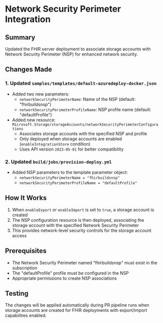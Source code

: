 # Network Security Perimeter Integration

## Summary
Updated the FHIR server deployment to associate storage accounts with Network Security Perimeter (NSP) for enhanced network security.

## Changes Made

### 1. Updated `samples/templates/default-azuredeploy-docker.json`
- Added two new parameters:
  - `networkSecurityPerimeterName`: Name of the NSP (default: "fhirbuildsnsp")
  - `networkSecurityPerimeterProfileName`: NSP profile name (default: "defaultProfile")
- Added new resource: `Microsoft.Storage/storageAccounts/networkSecurityPerimeterConfigurations`
  - Associates storage accounts with the specified NSP and profile
  - Only deployed when storage accounts are enabled (`enableIntegrationStore` condition)
  - Uses API version `2023-05-01` for better compatibility

### 2. Updated `build/jobs/provision-deploy.yml`
- Added NSP parameters to the template parameter object:
  - `networkSecurityPerimeterName = "fhirbuildsnsp"`
  - `networkSecurityPerimeterProfileName = "defaultProfile"`

## How It Works
1. When `enableExport` or `enableImport` is set to `true`, a storage account is created
2. The NSP configuration resource is then deployed, associating the storage account with the specified Network Security Perimeter
3. This provides network-level security controls for the storage account access

## Prerequisites
- The Network Security Perimeter named "fhirbuildsnsp" must exist in the subscription
- The "defaultProfile" profile must be configured in the NSP
- Appropriate permissions to create NSP associations

## Testing
The changes will be applied automatically during PR pipeline runs when storage accounts are created for FHIR deployments with export/import capabilities enabled.
